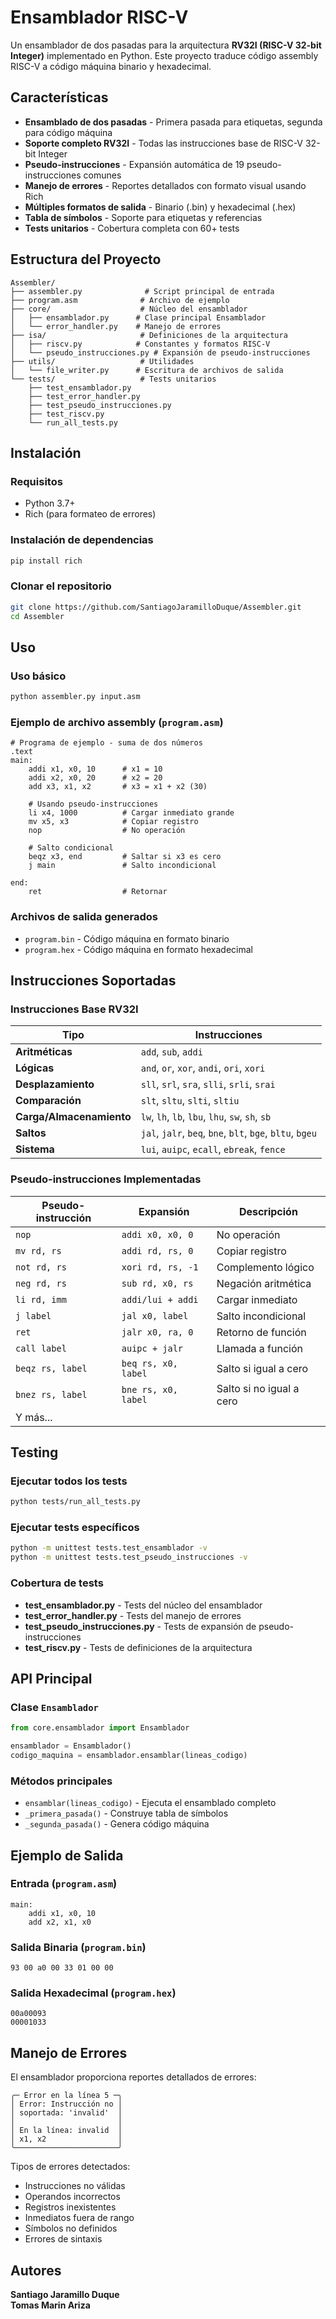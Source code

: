 # Ensamblador RISC-V

Un ensamblador de dos pasadas para la arquitectura **RV32I (RISC-V 32-bit Integer)** implementado en Python. Este proyecto traduce código assembly RISC-V a código máquina binario y hexadecimal.

## Características

- **Ensamblado de dos pasadas** - Primera pasada para etiquetas, segunda para código máquina
- **Soporte completo RV32I** - Todas las instrucciones base de RISC-V 32-bit Integer
- **Pseudo-instrucciones** - Expansión automática de 19 pseudo-instrucciones comunes
- **Manejo de errores** - Reportes detallados con formato visual usando Rich
- **Múltiples formatos de salida** - Binario (.bin) y hexadecimal (.hex)
- **Tabla de símbolos** - Soporte para etiquetas y referencias
- **Tests unitarios** - Cobertura completa con 60+ tests

## Estructura del Proyecto

```
Assembler/
├── assembler.py              # Script principal de entrada
├── program.asm              # Archivo de ejemplo
├── core/                    # Núcleo del ensamblador
│   ├── ensamblador.py      # Clase principal Ensamblador
│   └── error_handler.py    # Manejo de errores
├── isa/                     # Definiciones de la arquitectura
│   ├── riscv.py            # Constantes y formatos RISC-V
│   └── pseudo_instrucciones.py # Expansión de pseudo-instrucciones
├── utils/                   # Utilidades
│   └── file_writer.py      # Escritura de archivos de salida
└── tests/                   # Tests unitarios
    ├── test_ensamblador.py
    ├── test_error_handler.py
    ├── test_pseudo_instrucciones.py
    ├── test_riscv.py
    └── run_all_tests.py
```

## Instalación

### Requisitos

- Python 3.7+
- Rich (para formateo de errores)

### Instalación de dependencias

```bash
pip install rich
```

### Clonar el repositorio

```bash
git clone https://github.com/SantiagoJaramilloDuque/Assembler.git
cd Assembler
```

## Uso

### Uso básico

```bash
python assembler.py input.asm
```

### Ejemplo de archivo assembly (`program.asm`)

```assembly
# Programa de ejemplo - suma de dos números
.text
main:
    addi x1, x0, 10      # x1 = 10
    addi x2, x0, 20      # x2 = 20
    add x3, x1, x2       # x3 = x1 + x2 (30)

    # Usando pseudo-instrucciones
    li x4, 1000          # Cargar inmediato grande
    mv x5, x3            # Copiar registro
    nop                  # No operación

    # Salto condicional
    beqz x3, end         # Saltar si x3 es cero
    j main               # Salto incondicional

end:
    ret                  # Retornar
```

### Archivos de salida generados

- `program.bin` - Código máquina en formato binario
- `program.hex` - Código máquina en formato hexadecimal

## Instrucciones Soportadas

### Instrucciones Base RV32I

| Tipo                     | Instrucciones                                             |
| ------------------------ | --------------------------------------------------------- |
| **Aritméticas**          | `add`, `sub`, `addi`                                      |
| **Lógicas**              | `and`, `or`, `xor`, `andi`, `ori`, `xori`                 |
| **Desplazamiento**       | `sll`, `srl`, `sra`, `slli`, `srli`, `srai`               |
| **Comparación**          | `slt`, `sltu`, `slti`, `sltiu`                            |
| **Carga/Almacenamiento** | `lw`, `lh`, `lb`, `lbu`, `lhu`, `sw`, `sh`, `sb`          |
| **Saltos**               | `jal`, `jalr`, `beq`, `bne`, `blt`, `bge`, `bltu`, `bgeu` |
| **Sistema**              | `lui`, `auipc`, `ecall`, `ebreak`, `fence`                |

### Pseudo-instrucciones Implementadas

| Pseudo-instrucción | Expansión           | Descripción              |
| ------------------ | ------------------- | ------------------------ |
| `nop`              | `addi x0, x0, 0`    | No operación             |
| `mv rd, rs`        | `addi rd, rs, 0`    | Copiar registro          |
| `not rd, rs`       | `xori rd, rs, -1`   | Complemento lógico       |
| `neg rd, rs`       | `sub rd, x0, rs`    | Negación aritmética      |
| `li rd, imm`       | `addi/lui + addi`   | Cargar inmediato         |
| `j label`          | `jal x0, label`     | Salto incondicional      |
| `ret`              | `jalr x0, ra, 0`    | Retorno de función       |
| `call label`       | `auipc + jalr`      | Llamada a función        |
| `beqz rs, label`   | `beq rs, x0, label` | Salto si igual a cero    |
| `bnez rs, label`   | `bne rs, x0, label` | Salto si no igual a cero |
| Y más...           |                     |                          |

## Testing

### Ejecutar todos los tests

```bash
python tests/run_all_tests.py
```

### Ejecutar tests específicos

```bash
python -m unittest tests.test_ensamblador -v
python -m unittest tests.test_pseudo_instrucciones -v
```

### Cobertura de tests

- **test_ensamblador.py** - Tests del núcleo del ensamblador
- **test_error_handler.py** - Tests del manejo de errores
- **test_pseudo_instrucciones.py** - Tests de expansión de pseudo-instrucciones
- **test_riscv.py** - Tests de definiciones de la arquitectura

## API Principal

### Clase `Ensamblador`

```python
from core.ensamblador import Ensamblador

ensamblador = Ensamblador()
codigo_maquina = ensamblador.ensamblar(lineas_codigo)
```

### Métodos principales

- `ensamblar(lineas_codigo)` - Ejecuta el ensamblado completo
- `_primera_pasada()` - Construye tabla de símbolos
- `_segunda_pasada()` - Genera código máquina

## Ejemplo de Salida

### Entrada (`program.asm`)

```assembly
main:
    addi x1, x0, 10
    add x2, x1, x0
```

### Salida Binaria (`program.bin`)

```
93 00 a0 00 33 01 00 00
```

### Salida Hexadecimal (`program.hex`)

```
00a00093
00001033
```

## Manejo de Errores

El ensamblador proporciona reportes detallados de errores:

```
╭─ Error en la línea 5 ─╮
│ Error: Instrucción no │
│ soportada: 'invalid'  │
│                       │
│ En la línea: invalid  │
│ x1, x2                │
╰───────────────────────╯
```

Tipos de errores detectados:

- Instrucciones no válidas
- Operandos incorrectos
- Registros inexistentes
- Inmediatos fuera de rango
- Símbolos no definidos
- Errores de sintaxis

## Autores

**Santiago Jaramillo Duque**  
**Tomas Marin Ariza**
